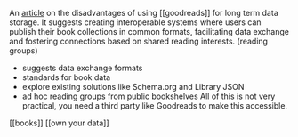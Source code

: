 An [article](https://maggieappleton.com/interoperable-libraries) on the disadvantages of using [[goodreads]] for long term data storage.
It suggests creating interoperable systems where users can publish their book collections in common formats, facilitating data exchange and fostering connections based on shared reading interests. (reading groups)

- suggests data exchange formats
- standards for book data
- explore existing solutions like Schema.org and Library JSON
- ad hoc reading groups from public bookshelves
All of this is not very practical, you need a third party like Goodreads to make this accessible.

[[books]]
[[own your data]]